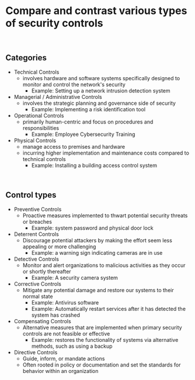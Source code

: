# Compare and contrast various types of security controls

<br>

## Categories

- Technical Controls
  - involves hardware and software systems specifically designed to monitor and control the network's security
    - Example: Setting up a network intrusion detection system
- Managerial / Administrative Controls
  - involves the strategic planning and governance side of security
    - Example: Implementing a risk identification tool
- Operational Controls
  - primarily human-centric and focus on procedures and responsibilities
    - Example: Employee Cybersecurity Training
- Physical Controls
  - manage access to premises and hardware
  - incurring higher implementation and maintenance costs compared to technical controls
    - Example: Installing a building access control system

<br>

## Control types

- Preventive Controls
  - Proactive measures implemented to thwart potential security threats or breaches
    - Example: system password and physical door lock
- Deterrent Controls
  - Discourage potential attackers by making the effort seem less appealing or more challenging
    - Example: a warning sign indicating cameras are in use
- Detective Controls
  - Monitor and alert organizations to malicious activities as they occur or shortly thereafter
    - Example: A security camera system
- Corrective Controls
  - Mitigate any potential damage and restore our systems to their normal state
    - Example: Antivirus software
    - Example: Automatically restart services after it has detected the system has crashed
- Compensating Controls
  - Alternative measures that are implemented when primary security controls are not feasible or effective
    - Example: restores the functionality of systems via alternative methods, such as using a backup
- Directive Controls
  - Guide, inform, or mandate actions
  - Often rooted in policy or documentation and set the standards for behavior within an organization

<br>

